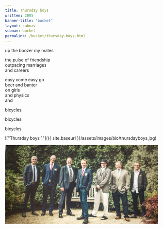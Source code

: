 ```yaml
---
title: Thursday boys
written: 2005
banner-title: "bucket" 
layout: subnav
subnav: bucket
permalink: /bucket/thursday-boys.html
---
```



<div class="poem">
up the boozer  
my mates  

the pulse of friendship  
outpacing marriages  
and careers  

easy come easy go  
beer and banter  
on girls  
and physics  
and  

bicycles  

bicycles  

bicycles  
</div>

!["Thursday boys 1"]({{ site.baseurl }}/assets/images/bio/thursdayboys.jpg)  

!["Thursday boys at Steve's wedding 2021"](/assets/images/bio/Thursday-boys-2021-steves-wedding.jpg)  
